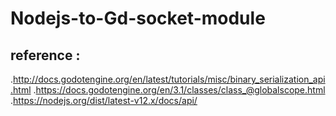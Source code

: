 # Nodejs-to-Gd-socket-module

## reference : 
.http://docs.godotengine.org/en/latest/tutorials/misc/binary_serialization_api.html
.https://docs.godotengine.org/en/3.1/classes/class_@globalscope.html
.https://nodejs.org/dist/latest-v12.x/docs/api/

